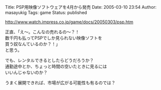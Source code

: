 Title: PSP用映像ソフトウェアを4月から発売
Date: 2005-03-10 23:54
Author: masayukig
Tags: game
Status: published

<http://www.watch.impress.co.jp/game/docs/20050303/psp.htm>

正直、「え〜。こんなの売れるの〜？！  
数千円も払ってPSPでしか見られない映像ソフトを  
買う奴なんているのか？！」  
と思う。

でも、レンタルできるとしたらどうだろうか？  
通勤途中とか、ちょっと時間の空いたときに見るには  
いいんじゃないのか？

うまく展開できれば、市場が広がる可能性も有るのでは？
